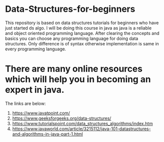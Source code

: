 # Data-Structures-for-beginners
This repository is based on data structures tutorials for beginners who have just started ds algo. I will be doing this course in java as java is a reliable and object oriented programming language. After clearing the concepts and basics you can choose any programming language for doing data structures. Only difference is of syntax otherwise implementation is same in every programming language.

# There are many online resources which will help you in becoming an expert in java.
The links are below:
1. https://www.javatpoint.com/
2. https://www.geeksforgeeks.org/data-structures/
3. https://www.tutorialspoint.com/data_structures_algorithms/index.htm
4. https://www.javaworld.com/article/3215112/java-101-datastructures-and-algorithms-in-java-part-1.html
